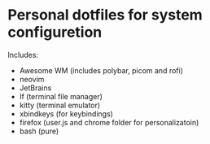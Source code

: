 # Personal dotfiles for system configuretion

Includes:
- Awesome WM (includes polybar, picom and rofi)
- neovim 
- JetBrains 
- lf (terminal file manager)
- kitty (terminal emulator)
- xbindkeys (for keybindings)
- firefox (user.js and chrome folder for personalizatoin)
- bash (pure)


